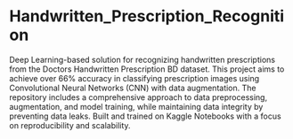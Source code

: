 # Handwritten_Prescription_Recognition
Deep Learning-based solution for recognizing handwritten prescriptions from the Doctors Handwritten Prescription BD dataset.
This project aims to achieve over 66% accuracy in classifying prescription images using Convolutional Neural Networks (CNN) with data augmentation. The repository includes a comprehensive approach to data preprocessing, augmentation, and model training, while maintaining data integrity by preventing data leaks. Built and trained on Kaggle Notebooks with a focus on reproducibility and scalability.
